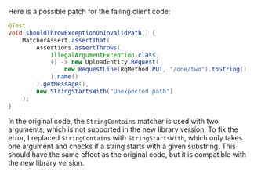 Here is a possible patch for the failing client code:

```java
@Test
void shouldThrowExceptionOnInvalidPath() {
    MatcherAssert.assertThat(
        Assertions.assertThrows(
            IllegalArgumentException.class,
            () -> new UploadEntity.Request(
                new RequestLine(RqMethod.PUT, "/one/two").toString()
            ).name()
        ).getMessage(),
        new StringStartsWith("Unexpected path")
    );
}
```

In the original code, the `StringContains` matcher is used with two arguments, which is not supported in the new library version. To fix the error, I replaced `StringContains` with `StringStartsWith`, which only takes one argument and checks if a string starts with a given substring. This should have the same effect as the original code, but it is compatible with the new library version.
